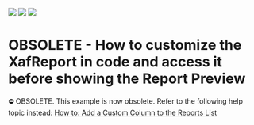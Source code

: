 <!-- default badges list -->
![](https://img.shields.io/endpoint?url=https://codecentral.devexpress.com/api/v1/VersionRange/134575949/14.1.3%2B)
[![](https://img.shields.io/badge/Open_in_DevExpress_Support_Center-FF7200?style=flat-square&logo=DevExpress&logoColor=white)](https://supportcenter.devexpress.com/ticket/details/E1421)
[![](https://img.shields.io/badge/📖_How_to_use_DevExpress_Examples-e9f6fc?style=flat-square)](https://docs.devexpress.com/GeneralInformation/403183)
<!-- default badges end -->
# OBSOLETE - How to customize the XafReport in code and access it before showing the Report Preview


⛔ OBSOLETE. This example is now obsolete. Refer to the following help topic instead: [How to: Add a Custom Column to the Reports List](https://docs.devexpress.com/eXpressAppFramework/113672/shape-export-print-data/reports/task-based-help/how-to-add-a-custom-column-to-the-reports-list)
